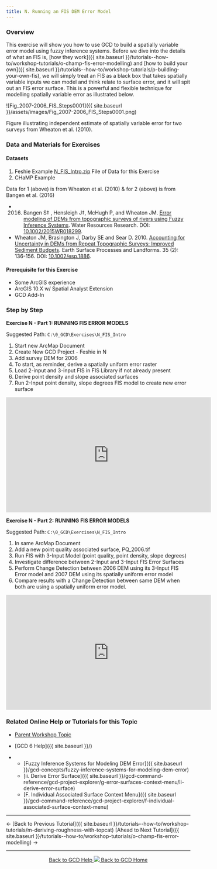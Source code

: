 ```yaml
---
title: N. Running an FIS DEM Error Model
---
```


### Overview

This exercise will show you how to use GCD to build a spatially variable error model using fuzzy inference systems. Before we dive into the details of what an FIS is, [how they work]({{ site.baseurl }}/tutorials--how-to/workshop-tutorials/o-champ-fis-error-modelling) and [how to build your own]({{ site.baseurl }}/tutorials--how-to/workshop-tutorials/p-building-your-own-fis), we will simply treat an FIS as a black box that takes spatially variable inputs we can model and think relate to surface error, and it will spit out an FIS error surface. This is a powerful and flexible technique for modelling spatially variable error as illustrated below.

![Fig_2007-2006_FIS_Steps0001]({{ site.baseurl }}/assets/images/Fig_2007-2006_FIS_Steps0001.png)

 Figure illustrating independent estimate of spatially variable error for two surveys from Wheaton et al. (2010).

### Data and Materials for Exercises

#### Datasets

1. Feshie Example [N_FIS_Intro.zip](http://etalweb.joewheaton.org/etal_workshops/GCD/2015_USU/N_FIS_Intro.zip) File of Data for this Exercise 
2. CHaMP Example

Data for 1 (above) is from Wheaton et al. (2010) & for 2 (above) is from Bangen et al. (2016)

- 2016.  Bangen S‡ , Hensleigh J‡, McHugh P, and Wheaton JM.  [Error modeling of DEMs from topographic surveys of rivers using Fuzzy Inference Systems](https://www.researchgate.net/publication/292210478_Error_modeling_of_DEMs_from_topographic_surveys_of_rivers_using_fuzzy_inference_systems).  Water Resources Research. DOI: [10.1002/2015WR018299](http://dx.doi.org/10.1002/2015WR018299).
- Wheaton JM, Brasington J, Darby SE and Sear D. 2010. [Accounting for Uncertainty in DEMs from Repeat Topographic Surveys: Improved Sediment Budgets](https://www.researchgate.net/publication/227747150_Accounting_for_uncertainty_in_DEMs_from_repeat_topographic_surveys_Improved_sediment_budgets). Earth Surface Processes and Landforms. 35 (2): 136-156. DOI: [10.1002/esp.1886](http://dx.doi.org/10.1002/esp.1886).  

#### Prerequisite for this Exercise

- Some ArcGIS experience
- ArcGIS 10.X w/ Spatial Analyst Extension
- GCD Add-In

### Step by Step

**Exercise N - Part 1: RUNNING FIS ERROR MODELS**

Suggested Path: `C:\0_GCD\Exercises\N_FIS_Intro`

1. Start new ArcMap Document
2. Create New GCD Project - Feshie in N
3. Add survey DEM for 2006
4. To start, as reminder, derive a spatially uniform error raster
5. Load 2-input and 3-input FIS in FIS Library if not already present
6. Derive point density and slope associated surfaces
7. Run 2-Input point density, slope degrees FIS model to create new error surface

<iframe width="560" height="315" src="https://www.youtube.com/embed/Tp2wR20Z5aI" frameborder="0" gesture="media" allow="encrypted-media" allowfullscreen></iframe>

**Exercise N - Part 2: RUNNING FIS ERROR MODELS**

Suggested Path: `C:\0_GCD\Exercises\N_FIS_Intro`

1. In same ArcMap Document
2. Add a new point quality associated surface, PQ_2006.tif
3. Run FIS with 3-Input Model (point quality, point density, slope degrees)
4. Investigate difference between 2-Input and 3-Input FIS Error Surfaces
5. Perform Change Detection between 2006 DEM using its 3-Input FIS Error model and 2007 DEM using its spatially uniform error model
6. Compare results with a Change Detection between same DEM when both are using a spatially uniform error model. 

<iframe width="560" height="315" src="https://www.youtube.com/embed/gdJJ7K-xIh8" frameborder="0" gesture="media" allow="encrypted-media" allowfullscreen></iframe>

### Related Online Help or Tutorials for this Topic

- [Parent Workshop Topic](http://gcdworkshop.joewheaton.org/workshop-topics/versions/3-day-workshop/2-errors-uncertainties/n-fuzzy-inference-systems)

- [GCD 6 Help]({{ site.baseurl }}/)

- - [Fuzzy Inference Systems for Modeling DEM Error]({{ site.baseurl }}/gcd-concepts/fuzzy-inference-systems-for-modeling-dem-error)
  - [ii. Derive Error Surface]({{ site.baseurl }}/gcd-command-reference/gcd-project-explorer/g-error-surfaces-context-menu/ii-derive-error-surface)
  - [F. Individual Associated Surface Context Menu]({{ site.baseurl }}/gcd-command-reference/gcd-project-explorer/f-individual-associated-surface-context-menu)

------

← [Back to Previous Tutorial]({{ site.baseurl }}/tutorials--how-to/workshop-tutorials/m-deriving-roughness-with-topcat)        [Ahead to Next Tutorial]({{ site.baseurl }}/tutorials--how-to/workshop-tutorials/o-champ-fis-error-modelling) →

------
<div align="center">
	<a class="hollow button" href="{{ site.baseurl }}/Help"><i class="fa fa-chevron-circle-left"></i>  Back to GCD Help </a>  
	<a class="hollow button" href="{{ site.baseurl }}/"><img src="{{ site.baseurl}}/assets/images/icons/GCDAddIn.png">  Back to GCD Home </a>  
</div>